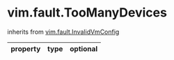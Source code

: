 vim.fault.TooManyDevices
========================
inherits from [vim.fault.InvalidVmConfig](docs/vim.fault.InvalidVmConfig.md)

| property | type | optional |
|:---------|:-----|:---------|
